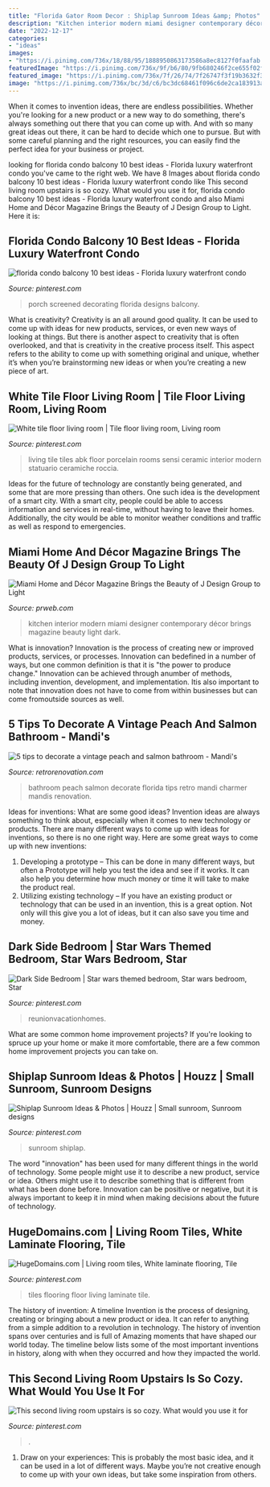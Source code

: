 ```yaml
---
title: "Florida Gator Room Decor : Shiplap Sunroom Ideas &amp; Photos"
description: "Kitchen interior modern miami designer contemporary décor brings magazine beauty light dark"
date: "2022-12-17"
categories:
- "ideas"
images:
- "https://i.pinimg.com/736x/18/88/95/1888950863173586a8ec8127f0faafab.jpg"
featuredImage: "https://i.pinimg.com/736x/9f/b6/80/9fb680246f2ce655f02fa5066dd0af7b.jpg"
featured_image: "https://i.pinimg.com/736x/7f/26/74/7f26747f3f19b3632f3b261ec5410c54.jpg"
image: "https://i.pinimg.com/736x/bc/3d/c6/bc3dc68461f096c6de2ca183913a2842.jpg"
---
```



When it comes to invention ideas, there are endless possibilities. Whether you're looking for a new product or a new way to do something, there's always something out there that you can come up with. And with so many great ideas out there, it can be hard to decide which one to pursue. But with some careful planning and the right resources, you can easily find the perfect idea for your business or project.

	

		
looking for florida condo balcony 10 best ideas - Florida luxury waterfront condo you've came to the right web. We have 8 Images about florida condo balcony 10 best ideas - Florida luxury waterfront condo like This second living room upstairs is so cozy. What would you use it for, florida condo balcony 10 best ideas - Florida luxury waterfront condo and also Miami Home and Décor Magazine Brings the Beauty of J Design Group to Light. Here it is:
		
    
## Florida Condo Balcony 10 Best Ideas - Florida Luxury Waterfront Condo

<img loading=lazy src="https://i.pinimg.com/736x/7f/26/74/7f26747f3f19b3632f3b261ec5410c54.jpg" onerror="this.onerror=null;this.src='https://tse2.mm.bing.net/th?id=OIP.ujicsOsIGT7CNhd4c3xU8AHaLR&amp;pid=15.1';" alt="florida condo balcony 10 best ideas - Florida luxury waterfront condo">

_Source: pinterest.com_

>porch screened decorating florida designs balcony. 

	

What is creativity?
Creativity is an all around good quality. It can be used to come up with ideas for new products, services, or even new ways of looking at things. But there is another aspect to creativity that is often overlooked, and that is creativity in the creative process itself. This aspect refers to the ability to come up with something original and unique, whether it’s when you’re brainstorming new ideas or when you’re creating a new piece of art.

    
## White Tile Floor Living Room | Tile Floor Living Room, Living Room

<img loading=lazy src="https://i.pinimg.com/736x/9f/b6/80/9fb680246f2ce655f02fa5066dd0af7b.jpg" onerror="this.onerror=null;this.src='https://tse4.mm.bing.net/th?id=OIP.BjlS90gKaO6FL0MIxHx08AHaHa&amp;pid=15.1';" alt="White tile floor living room | Tile floor living room, Living room">

_Source: pinterest.com_

>living tile tiles abk floor porcelain rooms sensi ceramic interior modern statuario ceramiche roccia. 

	

Ideas for the future of technology are constantly being generated, and some that are more pressing than others. One such idea is the development of a smart city. With a smart city, people could be able to access information and services in real-time, without having to leave their homes. Additionally, the city would be able to monitor weather conditions and traffic as well as respond to emergencies.

    
## Miami Home And Décor Magazine Brings The Beauty Of J Design Group To Light

<img loading=lazy src="http://ww1.prweb.com/prfiles/2012/05/26/9548223/miamikitcheninteriordesigner.jpg" onerror="this.onerror=null;this.src='https://tse1.mm.bing.net/th?id=OIP.ltM_pGTZ-e9Kt9I1jLuaJwHaE_&amp;pid=15.1';" alt="Miami Home and Décor Magazine Brings the Beauty of J Design Group to Light">

_Source: prweb.com_

>kitchen interior modern miami designer contemporary décor brings magazine beauty light dark. 

	

What is innovation?
Innovation is the process of creating new or improved products, services, or processes. Innovation can bedefined in a number of ways, but one common definition is that it is "the power to produce change." Innovation can be achieved through anumber of methods, including invention, development, and implementation. Itis also important to note that innovation does not have to come from within businesses but can come fromoutside sources as well.

    
## 5 Tips To Decorate A Vintage Peach And Salmon Bathroom - Mandi&#039;s

<img loading=lazy src="https://retrorenovation.com/wp-content/gallery/Mandis-bathroom/mandis-bathroom-2.jpg" onerror="this.onerror=null;this.src='https://tse1.mm.bing.net/th?id=OIP.UhNXDtgStn3o7u3wXqnBuQHaJ4&amp;pid=15.1';" alt="5 tips to decorate a vintage peach and salmon bathroom - Mandi&#039;s">

_Source: retrorenovation.com_

>bathroom peach salmon decorate florida tips retro mandi charmer mandis renovation. 

	

Ideas for inventions: What are some good ideas?
Invention ideas are always something to think about, especially when it comes to new technology or products. There are many different ways to come up with ideas for inventions, so there is no one right way. Here are some great ways to come up with new inventions: 
1. Developing a prototype – This can be done in many different ways, but often a Prototype will help you test the idea and see if it works. It can also help you determine how much money or time it will take to make the product real. 
2. Utilizing existing technology – If you have an existing product or technology that can be used in an invention, this is a great option. Not only will this give you a lot of ideas, but it can also save you time and money. 

    
## Dark Side Bedroom | Star Wars Themed Bedroom, Star Wars Bedroom, Star

<img loading=lazy src="https://i.pinimg.com/736x/10/5e/6c/105e6cda1ff5d50049c8f68f3f922f52.jpg" onerror="this.onerror=null;this.src='https://tse2.mm.bing.net/th?id=OIP.lqXODdUeEkRf9FEgkBtgOAHaE8&amp;pid=15.1';" alt="Dark Side Bedroom | Star wars themed bedroom, Star wars bedroom, Star">

_Source: pinterest.com_

>reunionvacationhomes. 

	

What are some common home improvement projects?
If you're looking to spruce up your home or make it more comfortable, there are a few common home improvement projects you can take on.

    
## Shiplap Sunroom Ideas &amp; Photos | Houzz | Small Sunroom, Sunroom Designs

<img loading=lazy src="https://i.pinimg.com/736x/bc/3d/c6/bc3dc68461f096c6de2ca183913a2842.jpg" onerror="this.onerror=null;this.src='https://tse2.mm.bing.net/th?id=OIP.ZmGLXdFon_18Vs1gcLDoOwHaJa&amp;pid=15.1';" alt="Shiplap Sunroom Ideas &amp; Photos | Houzz | Small sunroom, Sunroom designs">

_Source: pinterest.com_

>sunroom shiplap. 

	

The word "innovation" has been used for many different things in the world of technology. Some people might use it to describe a new product, service or idea. Others might use it to describe something that is different from what has been done before. Innovation can be positive or negative, but it is always important to keep it in mind when making decisions about the future of technology.

    
## HugeDomains.com | Living Room Tiles, White Laminate Flooring, Tile

<img loading=lazy src="https://i.pinimg.com/736x/fb/2c/6d/fb2c6d259944a75cee7ba3cbb3ad2aad.jpg" onerror="this.onerror=null;this.src='https://tse2.mm.bing.net/th?id=OIP.m5dImMNo0azaXNldgDkpwgHaHa&amp;pid=15.1';" alt="HugeDomains.com | Living room tiles, White laminate flooring, Tile">

_Source: pinterest.com_

>tiles flooring floor living laminate tile. 

	

The history of invention: A timeline
Invention is the process of designing, creating or bringing about a new product or idea. It can refer to anything from a simple addition to a revolution in technology. The history of invention spans over centuries and is full of Amazing moments that have shaped our world today. 
The timeline below lists some of the most important inventions in history, along with when they occurred and how they impacted the world.

    
## This Second Living Room Upstairs Is So Cozy. What Would You Use It For

<img loading=lazy src="https://i.pinimg.com/736x/18/88/95/1888950863173586a8ec8127f0faafab.jpg" onerror="this.onerror=null;this.src='https://tse1.mm.bing.net/th?id=OIP.B_oRiFDdQg6lC1HLw-7mlQHaE8&amp;pid=15.1';" alt="This second living room upstairs is so cozy. What would you use it for">

_Source: pinterest.com_

>. 

	

1. Draw on your experiences: This is probably the most basic idea, and it can be used in a lot of different ways. Maybe you’re not creative enough to come up with your own ideas, but take some inspiration from others.


